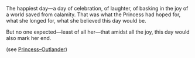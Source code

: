 <!-- title: Princess Iphania -->
<!-- status: Dead -->

The happiest day—a day of celebration, of laughter, of basking in the joy of a world saved from calamity. That was what the Princess had hoped for, what she longed for, what she believed this day would be.

But no one expected—least of all her—that amidst all the joy, this day would also mark her end.

(see [Princess–Outlander](#edge:iphania-outlander))
